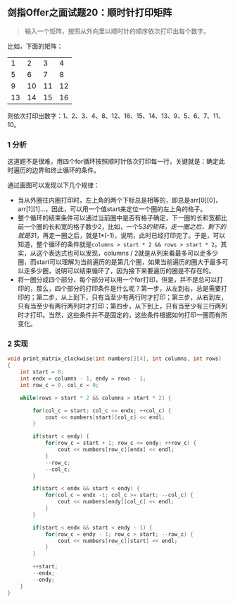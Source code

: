 ## 剑指Offer之面试题20：顺时针打印矩阵

> 输入一个矩阵，按照从外向里以顺时针的顺序依次打印出每个数字。

比如，下面的矩阵：

<table>
<tr>
	<td>1</td>
	<td>2</td>
	<td>3</td>
	<td>4</td>
</tr>
<tr>
	<td>5</td>
	<td>6</td>
	<td>7</td>
	<td>8</td>
</tr>
<tr>
	<td>9</td>
	<td>10</td>
	<td>11</td>
	<td>12</td>
</tr>
<tr>
	<td>13</td>
	<td>14</td>
	<td>15</td>
	<td>16</td>
</tr>
</table>

则依次打印出数字：1、2、3、4、8、12、16、15、14、13、9、5、6、7、11、10。

### 1 分析

这道题不是很难，用四个for循环按照顺时针依次打印每一行，关键就是：确定此时遍历的边界和终止循环的条件。

通过画图可以发现以下几个规律：
* 当从外圈往内圈打印时，左上角的两个下标总是相等的，即总是arr[0][0]，arr[1][1]...，因此，可以用一个值start来定位一个圈的左上角的格子。
* 整个循环的结束条件可以通过当前圈中是否有格子确定，下一圈的长和宽都比前一个圈的长和宽的格子数少2，比如，一个5*3的矩阵，走一圈之后，剩下的就是3*1，再走一圈之后，就是1*(-1)，说明，此时已经打印完了。于是，可以知道，整个循环的条件就是`columns > start * 2 && rows > start * 2`。其实，从这个表达式也可以发现，columns / 2就是从列来看最多可以走多少圈，而start可以理解为当前遍历的是第几个圈，如果当前遍历的圈大于最多可以走多少圈，说明可以结束循环了，因为接下来要遍历的圈是不存在的。
* 将一圈分成四个部分，每个部分可以用一个for打印，但是，并不是总可以打印的，那么，四个部分的打印条件是什么呢？第一步，从左到右，总是需要打印的；第二步，从上到下，只有当至少有两行时才打印；第三步，从右到左，只有当至少有两行两列时才打印；第四步，从下到上，只有当至少有三行两列时才打印。当然，这些条件并不是固定的，这些条件根据如何打印一圈而有所变化。

### 2 实现

``` C++
void print_matrix_clockwise(int numbers[][4], int columns, int rows)
{
	int start = 0;
	int endx = columns - 1, endy = rows - 1;
	int row_c = 0, col_c = 0;

	while(rows > start * 2 && columns > start * 2) {

		for(col_c = start; col_c <= endx; ++col_c) {
			cout << numbers[start][col_c] << endl;
		}

		if(start < endy) {
			for(row_c = start + 1; row_c <= endy; ++row_c) {
				cout << numbers[row_c][endx] << endl;
			}
			--row_c;
			--col_c;
		}

		if(start < endx && start < endy) {
			for(col_c = endx -1; col_c >= start; --col_c) {
				cout << numbers[endy][col_c] << endl;
			}
		}

		if(start < endx && start < endy - 1) {
			for(row_c = endy - 1; row_c > start; --row_c) {
				cout << numbers[row_c][start] << endl;
			}
		}

		++start;
		--endx;
		--endy;
	}
}
```
